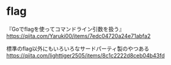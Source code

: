 # flag
『Goでflagを使ってコマンドライン引数を扱う』  
https://qiita.com/Yaruki00/items/7edc04720a24e71abfa2

標準のflag以外にもいろいろなサードパーティ製のやつある  
https://qiita.com/lighttiger2505/items/8c1c2222d8ceb04b43fd